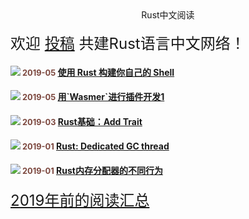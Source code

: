 <div id="read">

<div id="read-title" style="text-align: center;">
    <div id="word">Rust中文阅读</div>
</div>
<br>

<div id="read-join" style="font-size: 1.5rem;">欢迎 <a href="https://github.com/rustlang-cn/rustlang-cn" target="_black">投稿</a> 共建Rust语言中文网络！</div>

<h4><img src="/imgs/rust.png"/><span style="color: #7B463D;font-size: 0.8rem;"> 2019-05</span>
<a href="/read/05/Build-Your-Own-Shell-using-Rust.html">使用 Rust 构建你自己的 Shell</a></h4>

<h4><img src="/imgs/rust.png"/><span style="color: #7B463D;font-size: 0.8rem;"> 2019-05</span>
<a href="/read/05/wasmer-plugin-pt-1.html">用`Wasmer`进行插件开发1</a></h4>

<h4><img src="/imgs/rust.png"/><span style="color: #7B463D;font-size: 0.8rem;"> 2019-03</span>
<a href="/read/03/rust-bacise-add-trait.html">Rust基础：Add Trait</a></h4>

<h4><img src="/imgs/rust.png"/><span style="color: #7B463D;font-size: 0.8rem;"> 2019-01</span>
<a href="/read/01/rust-dedicated-gc-thread.html">Rust: Dedicated GC thread</a></h4>

<h4><img src="/imgs/rust.png"/><span style="color: #7B463D;font-size: 0.8rem;"> 2019-01</span>
<a href="/read/01/rust-memory-allocator.html">Rust内存分配器的不同行为</a></h4>

<div id="read-more" style="font-size: 1.5rem;"><a href="https://github.com/rustlang-cn/resourses/tree/master/blogs" target="_black">2019年前的阅读汇总</a></div>

</div>